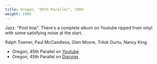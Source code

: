 ```yaml
---
title: Oregon, "45th Parallel", 1989
weight: 1989
---
```

Jazz. "Post bop". There's a complete album on Youtube ripped from
vinyl with some satisfying noise at the start.

Ralph Towner, Paul McCandless, Glen Moore, Trilok Gurtu, Nancy King.

* Oregon, 45th Parallel on
  [Youtube](https://www.youtube.com/watch?v=jLTwmDcN_ho)
* Oregon, 45th Parallel on
  [Discogs](https://www.discogs.com/Oregon-45th-Parallel/release/1602076)
